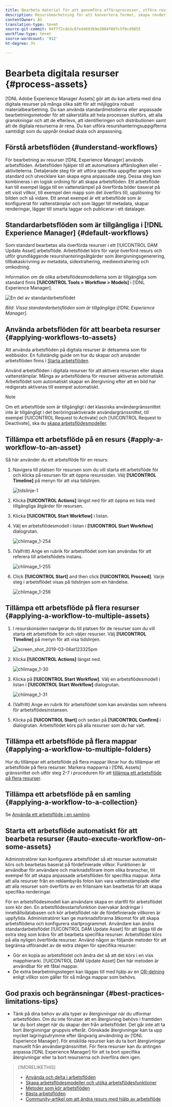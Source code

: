 ```yaml
---
title: Bearbeta material för att genomföra affärsprocesser, utföra revisioner, uppfylla regelkrav och upprätthålla en grundläggande smidighet
description: Resursbearbetning för att konvertera format, skapa renderingar, hantera resurser, validera resurser och köra arbetsflöden.
contentOwner: AG
translation-type: tm+mt
source-git-commit: 94f7f2cde3c87ed4693b9e2004f80fc5f0cd9855
workflow-type: tm+mt
source-wordcount: '912'
ht-degree: 3%

---
```



# Bearbeta digitala resurser {#process-assets}

[!DNL Adobe Experience Manager Assets] gör att du kan arbeta med dina digitala resurser på många olika sätt för att möjliggöra robust materialbearbetning. Du kan använda standardmetoderna eller anpassade bearbetningsmetoder för att säkerställa att hela processen slutförs, att alla granskningar och att de efterlevs, att identifieringen och distributionen samt att de digitala resurserna är rena. Du kan utföra resurshanteringsuppgifterna samtidigt som du uppnår önskad skala och anpassning.

## Förstå arbetsflöden {#understand-workflows}

För bearbetning av resurser [!DNL Experience Manager] används arbetsflöden. Arbetsflöden hjälper till att automatisera affärslogiken eller -aktiviteterna. Detaljerade steg för att utföra specifika uppgifter anges som standard och utvecklare kan skapa egna anpassade steg. Dessa steg kan kombineras i en logisk ordning för att skapa arbetsflöden. Ett arbetsflöde kan till exempel lägga till en vattenstämpel på överförda bilder baserat på ett visst villkor, till exempel den mapp som det överförs till, upplösning för bilden och så vidare. Ett annat exempel är ett arbetsflöde som är konfigurerat för vattenstämplar och som lägger till metadata, skapar renderingar, lägger till smarta taggar och publicerar i ett datalager.

## Standardarbetsflöden som är tillgängliga i [!DNL Experience Manager] {#default-workflows}

Som standard bearbetas alla överförda resurser i ett [!UICONTROL DAM Update Asset] arbetsflöde. Arbetsflödet körs för varje överförd resurs och utför grundläggande resurshanteringsåtgärder som återgivningsgenerering, tillbakaskrivning av metadata, sidextrahering, medieextrahering och omkodning.

Information om de olika arbetsflödesmodellerna som är tillgängliga som standard finns **[!UICONTROL Tools > Workflow > Models]** i [!DNL Experience Manager].

![En del av standardarbetsflödet](assets/aem-default-workflows.png)

*Bild: Vissa standardarbetsflöden som är tillgängliga i[!DNL Experience Manager].*

## Använda arbetsflöden för att bearbeta resurser {#applying-workflows-to-assets}

Att använda arbetsflöden på digitala resurser är detsamma som för webbsidor. En fullständig guide om hur du skapar och använder arbetsflöden finns i [Starta arbetsflöden](/help/sites-authoring/workflows-participating.md).

Använd arbetsflöden i digitala resurser för att aktivera resursen eller skapa vattenstämplar. Många av arbetsflödena för resurser aktiveras automatiskt. Arbetsflödet som automatiskt skapar en återgivning efter att en bild har redigerats aktiveras till exempel automatiskt.

>[!NOTE]
>
>Om ett arbetsflöde som är tillgängligt i det klassiska användargränssnittet inte är tillgängligt i det beröringsaktiverade användargränssnittet, till exempel [!UICONTROL Request to Activate] och [!UICONTROL Request to Deactivate], ska du [skapa arbetsflödesmodeller](/help/sites-developing/workflows-models.md#classic2touchui).

## Tillämpa ett arbetsflöde på en resurs {#apply-a-workflow-to-an-asset}

<!-- 
TBD: Add animated GIF for these steps instead of all these screenshots.
-->
Så här använder du ett arbetsflöde för en resurs:

1. Navigera till platsen för resursen som du vill starta ett arbetsflöde för och klicka på resursen för att öppna resurssidan. Välj **[!UICONTROL Timeline]** på menyn för att visa tidslinjen.

   ![tidslinje-1](assets/timeline.png)

1. Klicka **[!UICONTROL Actions]** längst ned för att öppna en lista med tillgängliga åtgärder för resursen.

1. Klicka **[!UICONTROL Start Workflow]** i listan.

1. Välj en arbetsflödesmodell i listan i **[!UICONTROL Start Workflow]** dialogrutan.

   ![chlimage_1-254](assets/chlimage_1-50.png)

1. (Valfritt) Ange en rubrik för arbetsflödet som kan användas för att referera till arbetsflödets instans.

   ![chlimage_1-255](assets/chlimage_1-51.png)

1. Click **[!UICONTROL Start]** and then click **[!UICONTROL Proceed]**. Varje steg i arbetsflödet visas på tidslinjen som en händelse.

   ![chlimage_1-256](assets/chlimage_1-52.png)

## Tillämpa ett arbetsflöde på flera resurser {#applying-a-workflow-to-multiple-assets}

1. I resurskonsolen navigerar du till platsen för de resurser som du vill starta ett arbetsflöde för och väljer resurser. Välj **[!UICONTROL Timeline]** på menyn för att visa tidslinjen.

   ![screen_shot_2019-03-06at123325pm](assets/chlimage_1-136.png)

1. Klicka **[!UICONTROL Actions]** längst ned.

   ![chlimage_1-30](assets/chlimage_1-137.png)

1. Klicka på **[!UICONTROL Start Workflow]**. Välj en arbetsflödesmodell i listan i **[!UICONTROL Start Workflow]** dialogrutan.

   ![chlimage_1-31](assets/chlimage_1-138.png)

1. (Valfritt) Ange en rubrik för arbetsflödet som kan användas som referens för arbetsflödesinstansen.
1. Klicka på **[!UICONTROL Start]** och sedan på **[!UICONTROL Confirm]** i dialogrutan. Arbetsflödet körs på alla resurser som du har valt.

## Tillämpa ett arbetsflöde på flera mappar {#applying-a-workflow-to-multiple-folders}

Hur du tillämpar ett arbetsflöde på flera mappar liknar hur du tillämpar ett arbetsflöde på flera resurser. Markera mapparna i [!DNL Assets] gränssnittet och utför steg 2-7 i proceduren för att [tillämpa ett arbetsflöde på flera resurser](/help/assets/assets-workflow.md#applying-a-workflow-to-multiple-assets).

## Tillämpa ett arbetsflöde på en samling {#applying-a-workflow-to-a-collection}

Se [Använda ett arbetsflöde i en samling](/help/assets/managing-collections-touch-ui.md#running-a-workflow-on-a-collection).

## Starta ett arbetsflöde automatiskt för att bearbeta resurser {#auto-execute-workflow-on-some-assets}

Administratörer kan konfigurera arbetsflödet så att resurser automatiskt körs och bearbetas baserat på fördefinierade villkor. Funktionen är användbar för användare och marknadsförare inom olika branscher, till exempel för att skapa anpassade arbetsflöden för specifika mappar. Anta att alla resurser från en reklambyrås foton kan vara vattenstämplade eller att alla resurser som överförts av en frilansare kan bearbetas för att skapa specifika renderingar.

För en arbetsflödesmodell kan användare skapa en startfil för arbetsflödet som kör den. En arbetsflödesstartsfunktion övervakar ändringar i innehållsdatabasen och kör arbetsflödet när de fördefinierade villkoren är uppfyllda. Administratörer kan ge marknadsförarna åtkomst för att skapa arbetsflödena och konfigurera startprogrammet. Användare kan ändra standardarbetsflödet [!UICONTROL DAM Update Asset] för att lägga till de extra steg som krävs för att bearbeta specifika resurser. Arbetsflödet körs på alla nyligen överförda resurser. Använd någon av följande metoder för att begränsa utförandet av de extra stegen för specifika resurser:

* Gör en kopia av arbetsflödet och ändra det så att det körs i en viss mapphierarki. [!UICONTROL DAM Update Asset] Den här metoden är användbar för ett fåtal mappar.
* De extra bearbetningsstegen kan läggas till med hjälp av en [OR-delning](/help/sites-developing/workflows-step-ref.md#or-split) enligt villkor som gäller för så många mappar som behövs.

## God praxis och begränsningar {#best-practices-limitations-tips}

* Tänk på dina behov av alla typer av återgivningar när du utformar arbetsflöden. Om du inte förutser att en återgivning behövs i framtiden tar du bort steget när du skapar den från arbetsflödet. Det går inte att ta bort återgivningar gruppvis efteråt. Oönskade återgivningar kan ta upp mycket lagringsutrymme efter långvarig användning av [!DNL Experience Manager]. För enskilda resurser kan du ta bort återgivningar manuellt från användargränssnittet. För flera resurser kan du antingen anpassa [!DNL Experience Manager] för att ta bort specifika återgivningar eller ta bort resurserna och överföra dem igen.

>[!MORELIKETHIS]
>
>* [Använda och delta i arbetsflöden](/help/sites-authoring/workflows.md)
>* [Skapa arbetsflödesmodeller och utöka arbetsflödesfunktioner](/help/sites-developing/workflows.md)
>* [Metoder som kör arbetsflöden](/help/sites-administering/workflows-starting.md)
>* [Bästa arbetsflöden](/help/sites-developing/workflows-best-practices.md)
>* [Community-artikel om att ändra resurs med hjälp av arbetsflöde](https://helpx.adobe.com/experience-manager/using/modify_asset_workflow.html)

